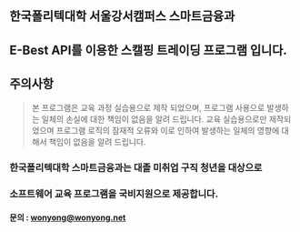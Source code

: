 ## 한국폴리텍대학 서울강서캠퍼스 스마트금융과

## E-Best API를 이용한 스캘핑 트레이딩 프로그램 입니다.

## 주의사항
> 본 프로그램은 교육 과정 실습용으로 제작 되었으며, 
> 프로그램 사용으로 발생하는 일체의 손실에 대한 책임이 없음을 알려 드립니다.
> 교육 실습용으로만 제작되었으며 프로그램 로직의 잠재적 오류와
> 이로 인하여 발생하는 일체의 영향에 대해서 책임이 없음을 알려 드립니다.

### 한국폴리텍대학 스마트금융과는 대졸 미취업 구직 청년을 대상으로
### 소프트웨어 교육 프로그램을 국비지원으로 제공합니다.

#### 문의 : wonyong@wonyong.net
